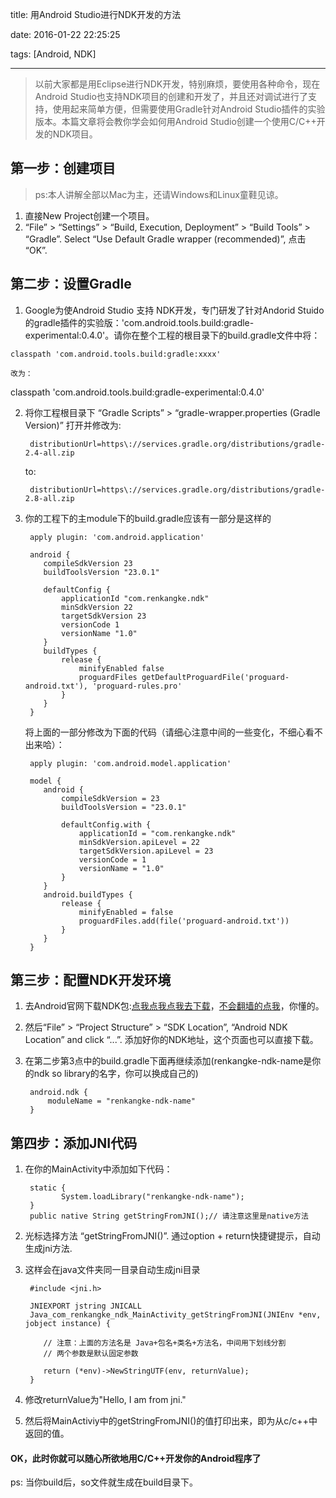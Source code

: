  title: 用Android Studio进行NDK开发的方法 
 
 date: 2016-01-22 22:25:25 
 
 tags: [Android, NDK] 

---
> 以前大家都是用Eclipse进行NDK开发，特别麻烦，要使用各种命令，现在Android Studio也支持NDK项目的创建和开发了，并且还对调试进行了支持，使用起来简单方便，但需要使用Gradle针对Android Studio插件的实验版本。本篇文章将会教你学会如何用Android Studio创建一个使用C/C++开发的NDK项目。


<!--more-->


## 第一步：创建项目
> ps:本人讲解全部以Mac为主，还请Windows和Linux童鞋见谅。

1. 直接New Project创建一个项目。
2. “File” > “Settings” > “Build, Execution, Deployment” > “Build Tools” > “Gradle”. Select “Use Default Gradle wrapper (recommended)”, 点击 “OK”. 


## 第二步：设置Gradle

1. Google为使Android Studio 支持 NDK开发，专门研发了针对Andorid Stuido的gradle插件的实验版：'com.android.tools.build:gradle-experimental:0.4.0'。请你在整个工程的根目录下的build.gradle文件中将：
```
classpath 'com.android.tools.build:gradle:xxxx'
```	
	改为：
	
classpath 'com.android.tools.build:gradle-experimental:0.4.0'
		
2. 将你工程根目录下 “Gradle Scripts” > “gradle-wrapper.properties (Gradle Version)” 打开并修改为:

		distributionUrl=https\://services.gradle.org/distributions/gradle-2.4-all.zip
		
	to:

		distributionUrl=https\://services.gradle.org/distributions/gradle-2.8-all.zip
		
3. 你的工程下的主module下的build.gradle应该有一部分是这样的

		apply plugin: 'com.android.application'
		
		android {
		   compileSdkVersion 23
		   buildToolsVersion "23.0.1"
		
		   defaultConfig {
		       applicationId "com.renkangke.ndk"
		       minSdkVersion 22
		       targetSdkVersion 23
		       versionCode 1
		       versionName "1.0"
		   }
		   buildTypes {
		       release {
		           minifyEnabled false
		           proguardFiles getDefaultProguardFile('proguard-android.txt'), 'proguard-rules.pro'
		       }
		   }
		}
		
	将上面的一部分修改为下面的代码（请细心注意中间的一些变化，不细心看不出来哈）：	

		apply plugin: 'com.android.model.application'
		
		model {
		   android {
		       compileSdkVersion = 23
		       buildToolsVersion = "23.0.1"
		
		       defaultConfig.with {
		           applicationId = "com.renkangke.ndk"
		           minSdkVersion.apiLevel = 22
		           targetSdkVersion.apiLevel = 23
		           versionCode = 1
		           versionName = "1.0"
		       }
		   }
		   android.buildTypes {
		       release {
		           minifyEnabled = false
		           proguardFiles.add(file('proguard-android.txt'))
		       }
		   }
		}
		
## 第三步：配置NDK开发环境

1. 去Android官网下载NDK包:[点我点我点我去下载](http://developer.android.com/intl/zh-cn/ndk/downloads/index.html)，[不会翻墙的点我](http://itxs.co/s/c349exav)，你懂的。
2. 然后“File” > “Project Structure” > “SDK Location”, “Android NDK Location” and click “...”. 添加好你的NDK地址，这个页面也可以直接下载。 
3. 在第二步第3点中的build.gradle下面再继续添加(renkangke-ndk-name是你的ndk so library的名字，你可以换成自己的)

		android.ndk {
		    moduleName = "renkangke-ndk-name"
		}

## 第四步：添加JNI代码

1. 在你的MainActivity中添加如下代码：

		static {
		       System.loadLibrary("renkangke-ndk-name");
		}
		public native String getStringFromJNI();// 请注意这里是native方法
		
2. 光标选择方法 “getStringFromJNI()”. 通过option + return快捷键提示，自动生成jni方法.
3. 这样会在java文件夹同一目录自动生成jni目录

		#include <jni.h>

		JNIEXPORT jstring JNICALL
		Java_com_renkangke_ndk_MainActivity_getStringFromJNI(JNIEnv *env, jobject instance) {
		
		   // 注意：上面的方法名是 Java+包名+类名+方法名，中间用下划线分割
		   // 两个参数是默认固定参数
		  
		   return (*env)->NewStringUTF(env, returnValue);
		}
4. 修改returnValue为"Hello, I am from jni."
5. 然后将MainActiviy中的getStringFromJNI()的值打印出来，即为从c/c++中返回的值。

#### OK，此时你就可以随心所欲地用C/C++开发你的Android程序了

ps: 当你build后，so文件就生成在build目录下。



